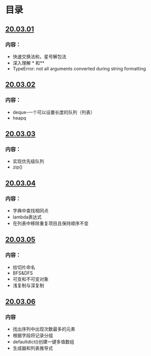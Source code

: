 # 目录

## [20.03.01](./Note/note03.03.01.md)

### 内容：

* 快速交换法和，星号解包法
* 深入理解 * 和**
* TypeError: not all arguments converted during string formatting



## [20.03.02](./Note/note03.03.02.md)

### 内容：

* deque-一个可以设置长度的队列（列表）
* heapq



## [20.03.03](./Note/note03.03.03.md)

### 内容：

* 实现优先级队列
* zip()

## [20.03.04](./Note/note20.03.04.md)

### 内容：

* 字典中查找相同点
* lambda表达式
* 在列表中移除重复项目且保持顺序不变

## [20.03.05](./Note/note20.03.05.md)

### 内容：

* 给切片命名
* BFS&DFS
* 可变和不可变对象
* 浅复制与深复制

## [20.03.06](./Note/note20.03.06.md)

### 内容

* 找出序列中出现次数最多的元素
* 根据字段将记录分组
* defaultdict()创建一键多值数组
* 生成器和列表推导式